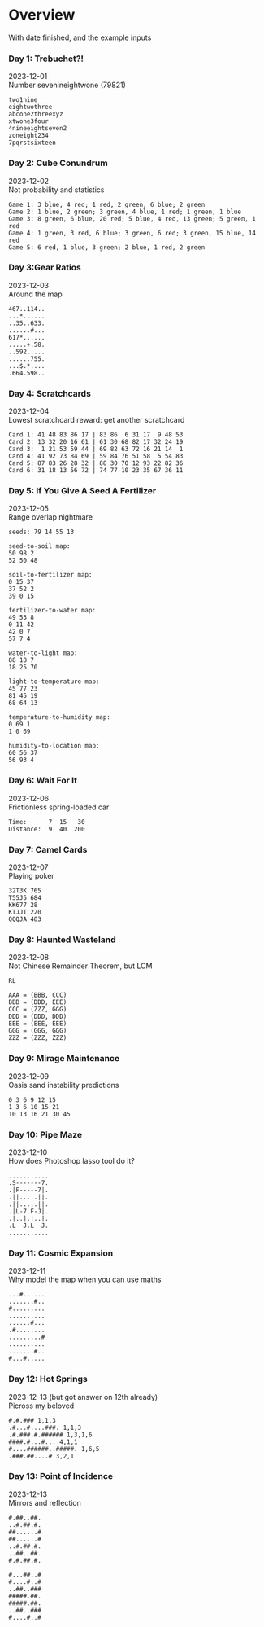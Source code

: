 # Overview
With date finished, and the example inputs
### Day 1: Trebuchet?!
2023-12-01\
Number sevenineightwone (79821)
```text
two1nine
eightwothree
abcone2threexyz
xtwone3four
4nineeightseven2
zoneight234
7pqrstsixteen
```
### Day 2: Cube Conundrum
2023-12-02\
Not probability and statistics
```text
Game 1: 3 blue, 4 red; 1 red, 2 green, 6 blue; 2 green
Game 2: 1 blue, 2 green; 3 green, 4 blue, 1 red; 1 green, 1 blue
Game 3: 8 green, 6 blue, 20 red; 5 blue, 4 red, 13 green; 5 green, 1 red
Game 4: 1 green, 3 red, 6 blue; 3 green, 6 red; 3 green, 15 blue, 14 red
Game 5: 6 red, 1 blue, 3 green; 2 blue, 1 red, 2 green
```
### Day 3:Gear Ratios
2023-12-03\
Around the map
```text
467..114..
...*......
..35..633.
......#...
617*......
.....+.58.
..592.....
......755.
...$.*....
.664.598..
```
### Day 4: Scratchcards
2023-12-04\
Lowest scratchcard reward: get another scratchcard
```text
Card 1: 41 48 83 86 17 | 83 86  6 31 17  9 48 53
Card 2: 13 32 20 16 61 | 61 30 68 82 17 32 24 19
Card 3:  1 21 53 59 44 | 69 82 63 72 16 21 14  1
Card 4: 41 92 73 84 69 | 59 84 76 51 58  5 54 83
Card 5: 87 83 26 28 32 | 88 30 70 12 93 22 82 36
Card 6: 31 18 13 56 72 | 74 77 10 23 35 67 36 11
```
### Day 5: If You Give A Seed A Fertilizer
2023-12-05\
Range overlap nightmare
```text
seeds: 79 14 55 13

seed-to-soil map:
50 98 2
52 50 48

soil-to-fertilizer map:
0 15 37
37 52 2
39 0 15

fertilizer-to-water map:
49 53 8
0 11 42
42 0 7
57 7 4

water-to-light map:
88 18 7
18 25 70

light-to-temperature map:
45 77 23
81 45 19
68 64 13

temperature-to-humidity map:
0 69 1
1 0 69

humidity-to-location map:
60 56 37
56 93 4
```
### Day 6: Wait For It
2023-12-06\
Frictionless spring-loaded car
```text
Time:      7  15   30
Distance:  9  40  200
```
### Day 7: Camel Cards
2023-12-07\
Playing poker
```text
32T3K 765
T55J5 684
KK677 28
KTJJT 220
QQQJA 483
```
### Day 8: Haunted Wasteland
2023-12-08\
Not Chinese Remainder Theorem, but LCM
```text
RL

AAA = (BBB, CCC)
BBB = (DDD, EEE)
CCC = (ZZZ, GGG)
DDD = (DDD, DDD)
EEE = (EEE, EEE)
GGG = (GGG, GGG)
ZZZ = (ZZZ, ZZZ)
```
### Day 9: Mirage Maintenance
2023-12-09\
Oasis sand instability predictions
```text
0 3 6 9 12 15
1 3 6 10 15 21
10 13 16 21 30 45
```
### Day 10: Pipe Maze
2023-12-10\
How does Photoshop lasso tool do it?
```text
...........
.S-------7.
.|F-----7|.
.||.....||.
.||.....||.
.|L-7.F-J|.
.|..|.|..|.
.L--J.L--J.
...........
```
### Day 11: Cosmic Expansion
2023-12-11\
Why model the map when you can use maths
```text
...#......
.......#..
#.........
..........
......#...
.#........
.........#
..........
.......#..
#...#.....
```
### Day 12: Hot Springs
2023-12-13 (but got answer on 12th already)\
Picross my beloved
```text
#.#.### 1,1,3
.#...#....###. 1,1,3
.#.###.#.###### 1,3,1,6
####.#...#... 4,1,1
#....######..#####. 1,6,5
.###.##....# 3,2,1
```
### Day 13: Point of Incidence
2023-12-13\
Mirrors and reflection
```text
#.##..##.
..#.##.#.
##......#
##......#
..#.##.#.
..##..##.
#.#.##.#.

#...##..#
#....#..#
..##..###
#####.##.
#####.##.
..##..###
#....#..#
```